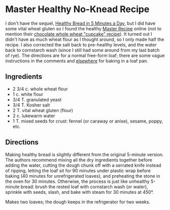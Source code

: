 # Master Healthy No-Knead Recipe

I don't have the sequel, [Healthy Bread in 5 Minutes a Day](http://www.amazon.com/gp/product/0312545525), but I did have some vital wheat gluten so I found the healthy [Master Recipe](http://www.artisanbreadinfive.com/2009/10/26/our-new-book-healthy-bread-in-five-minutes-a-day-is-released-tomorrow-get-yourself-some-vital-wheat-gluten-and-make-our-whole-grain-master-recipe) online (not to mention their [chocolate whole wheat "cupcake" recipe](http://www.amazon.com/gp/feature.html?docId=1000429721)).  It turned out I didn't have as much wheat flour as I thought around, so I only made half the recipe.  I also corrected the salt back to pre-healthy levels, and the water back to cornstarch wash (since I still had some around from my last batch of rye).  The directions are for a normal free-form loaf; there are some vague instructions in the comments and [elsewhere](http://www.artisanbreadinfive.com/2011/09/12/the-best-school-lunches-start-with-homemade-bread) for baking in a loaf pan.

## Ingredients

* 2 3/4 c. whole wheat flour
* 1 c. white flour
* 3/4 T. granulated yeast
* 3/4 T. Kosher salt 
* 2 T. vital wheat gluten (flour)
* 2 c. lukewarm water
* 1 T. mixed seeds for crust:  fennel (or caraway or anise), sesame, poppy, etc.

## Directions

Making healthy bread is slightly different from the original 5-minute version.  The authors recommend mixing all the dry ingredients together before adding the water, cutting the dough chunk off with a serrated knife instead of ripping, letting the loaf sit for 90 minutes under plastic wrap before baking (40 minutes for unrefrigerated loaves), and preheating the stone in the oven for 30 minutes.  Otherwise, the process is just like unhealthy 5-minute bread: brush the rested loaf with cornstarch wash (or water), sprinkle with seeds, slash, and bake with steam for 30 minutes at 450°.  

Makes two loaves; the dough keeps in the refrigerator for two weeks.

